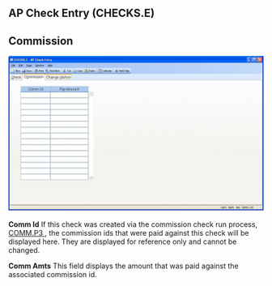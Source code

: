 ##  AP Check Entry (CHECKS.E)

<PageHeader />

##  Commission

![](./CHECKS-E-2.jpg)

**Comm Id** If this check was created via the commission check run process, [ COMM.P3 ](../../../../../../rover/AP-OVERVIEW/AP-REPORT/CHECKS-F4/CHECKS-P3/COMM-P3) , the commission ids that were paid against this check will be displayed here. They are displayed for reference only and cannot be changed.   
  
**Comm Amts** This field displays the amount that was paid against the
associated commission id.  
  
  
<badge text= "Version 8.10.57" vertical="middle" />

<PageFooter />